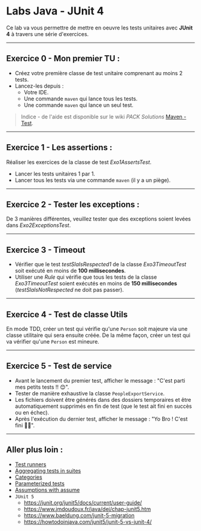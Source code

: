 # Labs Java - JUnit 4

Ce lab va vous permettre de mettre en oeuvre les tests unitaires avec **JUnit 4** à travers une série d'exercices.

---

## Exercice 0 - Mon premier TU :

* Créez votre première classe de test unitaire comprenant au moins 2 tests.
* Lancez-les depuis :
  * Votre IDE.
  * Une commande `maven` qui lance tous les tests.
  * Une commande `maven` qui lance un seul test.

> Indice - de l'aide est disponible sur le wiki *PACK Solutions* [Maven - Test](https://packsolutions.atlassian.net/wiki/spaces/UL/pages/57606358/Maven#Test).

---

## Exercice 1 - Les assertions :

Réaliser les exercices de la classe de test *Exo1AssertsTest*.
* Lancer les tests unitaires 1 par 1.
* Lancer tous les tests via une commande `maven` (il y a un piège).

---

## Exercice 2 - Tester les exceptions :

De 3 manières différentes, veuillez tester que des exceptions soient levées dans *Exo2ExceptionsTest*.

---

## Exercice 3 - Timeout

* Vérifier que le test *testSlaIsRespected1* de la classe *Exo3TimeoutTest* soit exécuté en moins de **100 millisecondes**.
* Utiliser une *Rule* qui vérifie que tous les tests de la classe *Exo3TimeoutTest* soient exécutés en moins de **150 millisecondes** (*testSlaIsNotRespected* ne doit pas passer).

---

## Exercice 4 - Test de classe Utils

En mode TDD, créer un test qui vérifie qu'une `Person` soit majeure via une classe utilitaire qui sera ensuite créée.
De la même façon, créer un test qui va vérifier qu'une `Person` est mineure.

---

## Exercice 5 - Test de service

* Avant le lancement du premier test, afficher le message : "C'est parti mes petits tests !! 😊".
* Tester de manière exhaustive la classe `PeopleExportService`.
* Les fichiers doivent être générés dans des dossiers temporaires et être automatiquement supprimés en fin de test (que le test ait fini en succès ou en échec).
* Après l'exécution du dernier test, afficher le message : "Yo Bro ! C'est fini 🥳🎉".

---

## Aller plus loin :

* [Test runners](https://github.com/junit-team/junit4/wiki/Test-runners)
* [Aggregating tests in suites](https://github.com/junit-team/junit4/wiki/Aggregating-tests-in-suites)
* [Categories](https://github.com/junit-team/junit4/wiki/Categories)
* [Parameterized tests](https://github.com/junit-team/junit4/wiki/Parameterized-tests)
* [Assumptions with assume](https://github.com/junit-team/junit4/wiki/Assumptions-with-assume)
* `JUnit 5`
  * https://junit.org/junit5/docs/current/user-guide/
  * https://www.jmdoudoux.fr/java/dej/chap-junit5.htm
  * https://www.baeldung.com/junit-5-migration
  * https://howtodoinjava.com/junit5/junit-5-vs-junit-4/
